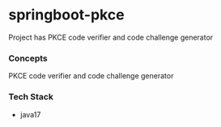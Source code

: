 # springboot-pkce
Project has PKCE code verifier and code challenge generator

### Concepts
PKCE code verifier and code challenge generator

### Tech Stack
- java17
